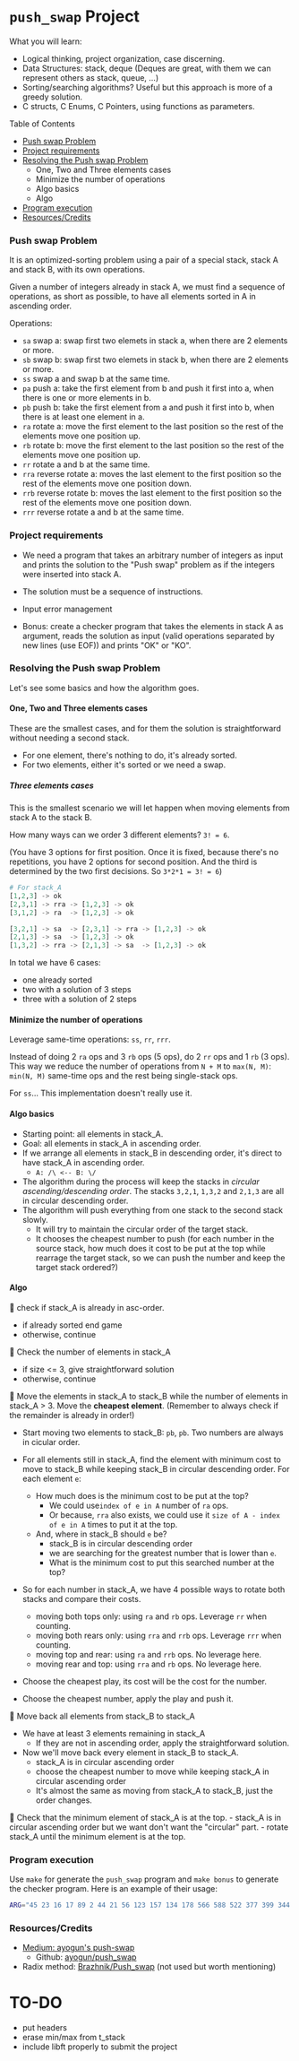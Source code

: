 # `push_swap` Project

What you will learn: 
- Logical thinking, project organization, case discerning. 
- Data Structures: stack, deque (Deques are great, with them we can represent others as stack, queue, ...)
- Sorting/searching algorithms? Useful but this approach is more of a greedy solution.
- C structs, C Enums, C Pointers, using functions as parameters.

Table of Contents
- [Push swap Problem](https://github.com/Aryalexa/42-push_swap#push-swap-problem)
- [Project requirements](https://github.com/Aryalexa/42-push_swap#project-requirements)
- [Resolving the Push swap Problem](https://github.com/Aryalexa/42-push_swap#solving-the-push-swap-problem)
	- One, Two and Three elements cases
	- Minimize the number of operations
	- Algo basics
	- Algo
- [Program execution](https://github.com/Aryalexa/42-push_swap#program-execution)
- [Resources/Credits](https://github.com/Aryalexa/42-push_swap#resourcescredits)

### Push swap Problem
It is an optimized-sorting problem using a pair of a special stack, stack A and stack B, with its own operations.

Given a number of integers already in stack A, we must find a sequence of operations, as short as possible, to have all elements sorted in A in ascending order.

Operations:

 * `sa` swap a: swap first two elemets in stack a, when there are 2 elements or more.
 * `sb` swap b: swap first two elemets in stack b, when there are 2 elements or more.
 * `ss` swap a and swap b at the same time.
 * `pa` push a: take the first element from b and push it first into a, when there is one or more elements in b.
 * `pb` push b: take the first element from a and push it first into b, when there is at least one element in a.
 * `ra` rotate a: move the first element to the last position so the rest of the elements move one position up.
 * `rb` rotate b: move the first element to the last position so the rest of the elements move one position up.
 * `rr` rotate a and b at the same time.
 * `rra` reverse rotate a: moves the last element to the first position so the rest of the elements move one position down.
 * `rrb` reverse rotate b: moves the last element to the first position so the rest of the elements move one position down.
 * `rrr` reverse rotate a and b at the same time.


### Project requirements
- We need a program that takes an arbitrary number of integers as input and prints the solution to the "Push swap" problem as if the integers were inserted into stack A.

- The solution must be a sequence of instructions.

- Input error management

- Bonus: create a checker program that takes the elements in stack A as argument, reads the solution as input (valid operations separated by new lines (use EOF)) and prints "OK" or "KO".


### Resolving the Push swap Problem

Let's see some basics and how the algorithm goes.

#### One, Two and Three elements cases
These are the smallest cases, and for them the solution is straightforward without needing a second stack.

- For one element, there's nothing to do, it's already sorted.
- For two elements, either it's sorted or we need a swap.

##### Three elements cases
This is the smallest scenario we will let happen when moving elements from stack A to the stack B.

How many ways can we order 3 different elements? `3! = 6`.

(You have 3 options for first position. Once it is fixed, because there's no repetitions, you have 2 options for second position. And the third is determined by the two first decisions. So `3*2*1 = 3! = 6`)
``` python
# For stack_A
[1,2,3] -> ok
[2,3,1] -> rra -> [1,2,3] -> ok
[3,1,2] -> ra  -> [1,2,3] -> ok

[3,2,1] -> sa  -> [2,3,1] -> rra -> [1,2,3] -> ok
[2,1,3] -> sa  -> [1,2,3] -> ok
[1,3,2] -> rra -> [2,1,3] -> sa  -> [1,2,3] -> ok
```

In total we have 6 cases: 
- one already sorted
- two with a solution of 3 steps
- three with a solution of 2 steps

#### Minimize the number of operations

Leverage same-time operations: `ss`, `rr`, `rrr`.

Instead of doing 2 `ra` ops and 3 `rb` ops (5 ops), do 2 `rr` ops and 1 `rb` (3 ops).
This way we reduce the number of operations from `N + M` to `max(N, M)`: `min(N, M)` same-time ops and the rest being single-stack ops.

For `ss`... This implementation doesn't really use it.

#### Algo basics
- Starting point: all elements in stack_A.
- Goal: all elements in stack_A in ascending order.
- If we arrange all elements in stack_B in descending order, it's direct to have stack_A in ascending order.
	- `A: /\ <-- B: \/`
- The algorithm during the process will keep the stacks in *circular ascending/descending order*. The stacks `3,2,1`, `1,3,2` and `2,1,3` are all in circular descending order.
- The algorithm will push everything from one stack to the second stack slowly.
	- It will try to maintain the circular order of the target stack.
	- It chooses the cheapest number to push (for each number in the source stack, how much does it cost to be put at the top while rearrage the target stack, so we can push the number and keep the target stack ordered?)

#### Algo
🔸 check if stack_A is already in asc-order.
- if already sorted end game
- otherwise, continue

🔸 Check the number of elements in stack_A
- if size <= 3, give straightforward solution
- otherwise, continue

🔸 Move the elements in stack_A to stack_B while the number of elements in stack_A > 3. Move the **cheapest element**. (Remember to always check if the remainder is already in order!)

- Start moving two elements to stack_B: `pb`, `pb`. Two numbers are always in cicular order.

- For all elements still in stack_A, find the element with minimum cost to move to stack_B while keeping stack_B in circular descending order. For each element `e`:
	- How much does is the minimum cost to be put at the top?
		- We could use`index of e in A` number of `ra` ops.
		- Or because, `rra` also exists, we could use it `size of A - index of e in A` times to put it at the top.
	- And, where in stack_B should `e` be?
		- stack_B is in circular descending order
		- we are searching for the greatest number that is lower than `e`.
		- What is the minimum cost to put this searched number at the top?
- So for each number in stack_A, we have 4 possible ways to rotate both stacks and compare their costs.
	- moving both tops only: using `ra` and `rb` ops. Leverage `rr` when counting.
	- moving both rears only: using `rra` and `rrb` ops. Leverage `rrr` when counting.
	- moving top and rear: using `ra` and `rrb` ops. No leverage here.
	- moving rear and top: using `rra` and `rb` ops. No leverage here.
- Choose the cheapest play, its cost will be the cost for the number.
- Choose the cheapest number, apply the play and push it.

🔸 Move back all elements from stack_B to stack_A
- We have at least 3 elements remaining in stack_A
	- If they are not in ascending order, apply the straightforward solution.
- Now we'll move back every element in stack_B to stack_A.
	- stack_A is in circular ascending order
	- choose the cheapest number to move while keeping stack_A in circular ascending order
	- It's almost the same as moving from stack_A to stack_B, just the order changes.

🔸 Check that the minimum element of stack_A is at the top.
	- stack_A is in circular ascending order but we want don't want the "circular" part.
	- rotate stack_A until the minimum element is at the top.


### Program execution

Use ``make`` for generate the `push_swap` program and ``make bonus`` to generate the checker program.
Here is an example of their usage:

```bash
ARG="45 23 16 17 89 2 44 21 56 123 157 134 178 566 588 522 377 399 344 678 4 987 789"; ./push_swap $ARG | ./checker $ARG
```

### Resources/Credits
- [Medium: ayogun's push-swap](https://medium.com/@ayogun/push-swap-c1f5d2d41e97)
	- Github: [ayogun/push_swap](https://github.com/ayogun/push_swap)
- Radix method: [Brazhnik/Push_swap](https://github.com/VBrazhnik/Push_swap/wiki/Algorithm) (not used but worth mentioning)


# TO-DO
- put headers
- erase min/max from t_stack
- include libft properly to submit the project
